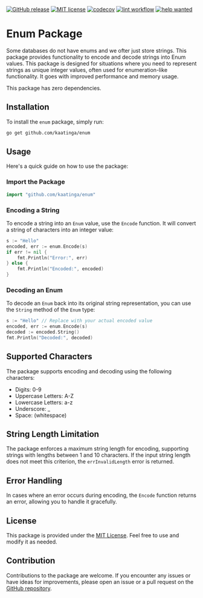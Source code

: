 [![GitHub release](https://img.shields.io/github/release/kaatinga/enum.svg)](https://github.com/kaatinga/enum/releases)
[![MIT license](https://img.shields.io/badge/License-MIT-blue.svg)](https://github.com/kaatinga/enum/blob/main/LICENSE)
[![codecov](https://codecov.io/gh/kaatinga/enum/branch/main/graph/badge.svg)](https://codecov.io/gh/kaatinga/enum)
[![lint workflow](https://github.com/kaatinga/enum/actions/workflows/golangci-lint.yml/badge.svg)](https://github.com/kaatinga/enum/actions?query=workflow%3Alinter)
[![help wanted](https://img.shields.io/badge/Help%20wanted-True-yellow.svg)](https://github.com/kaatinga/enum/issues?q=is%3Aopen+is%3Aissue+label%3A%22help+wanted%22)

# Enum Package

Some databases do not have enums and we ofter just store strings. This package provides functionality to encode and
decode strings into Enum values. This package is designed for situations where you need to represent strings as unique
integer values, often used for enumeration-like functionality. It goes with improved performance and memory usage.

This package has zero dependencies.

## Installation

To install the `enum` package, simply run:

```bash
go get github.com/kaatinga/enum
```

## Usage

Here's a quick guide on how to use the package:

### Import the Package

```go
import "github.com/kaatinga/enum"
```

### Encoding a String

To encode a string into an `Enum` value, use the `Encode` function. It will convert a string of characters into an
integer value:

```go
s := "Hello"
encoded, err := enum.Encode(s)
if err != nil {
    fmt.Println("Error:", err)
} else {
    fmt.Println("Encoded:", encoded)
}
```

### Decoding an Enum

To decode an `Enum` back into its original string representation, you can use the `String` method of the `Enum` type:

```go
s := "Hello" // Replace with your actual encoded value
encoded, err := enum.Encode(s)
decoded := encoded.String()
fmt.Println("Decoded:", decoded)
```

## Supported Characters

The package supports encoding and decoding using the following characters:

- Digits: 0-9
- Uppercase Letters: A-Z
- Lowercase Letters: a-z
- Underscore: _
- Space: (whitespace)

## String Length Limitation

The package enforces a maximum string length for encoding, supporting strings with lengths between 1 and 10 characters.
If the input string length does not meet this criterion, the `errInvalidLength` error is returned.

## Error Handling

In cases where an error occurs during encoding, the `Encode` function returns an error, allowing you to handle it
gracefully.

## License

This package is provided under the [MIT License](LICENSE.md). Feel free to use and modify it as needed.

## Contribution

Contributions to the package are welcome. If you encounter any issues or have ideas for improvements, please open an
issue or a pull request on the [GitHub repository](https://github.com/kaatinga/enum).
